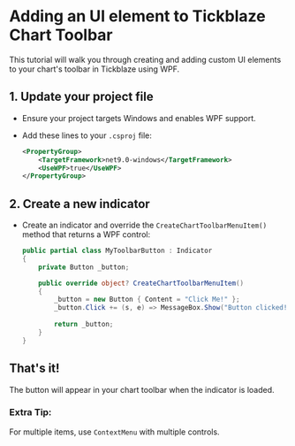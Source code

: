 # Adding an UI element to Tickblaze Chart Toolbar

This tutorial will walk you through creating and adding custom UI elements to your chart's toolbar in Tickblaze using WPF.

## 1. Update your project file

- Ensure your project targets Windows and enables WPF support.
- Add these lines to your `.csproj` file:

    ```xml
    <PropertyGroup>
        <TargetFramework>net9.0-windows</TargetFramework>
        <UseWPF>true</UseWPF>
    </PropertyGroup>
    ```

## 2. Create a new indicator

- Create an indicator and override the `CreateChartToolbarMenuItem()` method that returns a WPF control:

    ```csharp
    public partial class MyToolbarButton : Indicator
    {
        private Button _button;

        public override object? CreateChartToolbarMenuItem()
        {
            _button = new Button { Content = "Click Me!" };
            _button.Click += (s, e) => MessageBox.Show("Button clicked!");
            
            return _button;
        }
    }
    ```

## That's it!

The button will appear in your chart toolbar when the indicator is loaded.

### Extra Tip:
For multiple items, use `ContextMenu` with multiple controls.